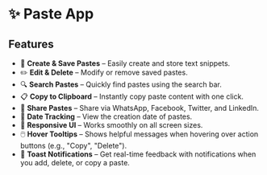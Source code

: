 # ✨ Paste App  

## Features  

- 📝 **Create & Save Pastes** – Easily create and store text snippets.  
- ✏️ **Edit & Delete** – Modify or remove saved pastes.  
- 🔍 **Search Pastes** – Quickly find pastes using the search bar.  
- 📋 **Copy to Clipboard** – Instantly copy paste content with one click.  
- 🔗 **Share Pastes** – Share via WhatsApp, Facebook, Twitter, and LinkedIn.  
- 📅 **Date Tracking** – View the creation date of pastes.  
- 🎨 **Responsive UI** – Works smoothly on all screen sizes.  
- 🖱️ **Hover Tooltips** – Shows helpful messages when hovering over action buttons (e.g., "Copy", "Delete").
- 🔔 **Toast Notifications** – Get real-time feedback with notifications when you add, delete, or copy a paste.  


